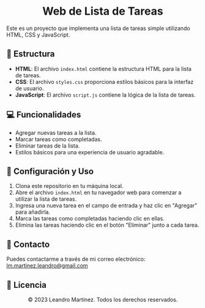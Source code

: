 <h1 align="center">Web de Lista de Tareas</h1>
Este es un proyecto que implementa una lista de tareas simple utilizando HTML, CSS y JavaScript.

<h2 align="left">📄 Estructura</h2>

- **HTML**: El archivo `index.html` contiene la estructura HTML para la lista de tareas.
- **CSS**: El archivo `styles.css` proporciona estilos básicos para la interfaz de usuario.
- **JavaScript**: El archivo `script.js` contiene la lógica de la lista de tareas.

<h2 align="left">💻 Funcionalidades</h2>

- Agregar nuevas tareas a la lista.
- Marcar tareas como completadas.
- Eliminar tareas de la lista.
- Estilos básicos para una experiencia de usuario agradable.

<h2 align="left">🚀 Configuración y Uso</h2>

1. Clona este repositorio en tu máquina local.
2. Abre el archivo `index.html` en tu navegador web para comenzar a utilizar la lista de tareas.
3. Ingresa una nueva tarea en el campo de entrada y haz clic en "Agregar" para añadirla.
4. Marca las tareas como completadas haciendo clic en ellas.
5. Elimina las tareas haciendo clic en el botón "Eliminar" junto a cada tarea.

<h2 align="left">📧 Contacto</h2>

Puedes contactarme a través de mi correo electrónico:
<a href="lm.martinez.leandro@gmail.com">lm.martinez.leandro@gmail.com</a>

<h2 align="left">📖 Licencia</h2>

<p align="center">© 2023 Leandro Martínez. Todos los derechos reservados.</p>